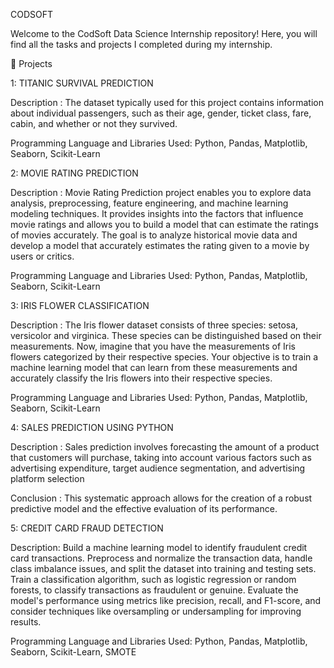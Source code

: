 CODSOFT

Welcome to the CodSoft Data Science Internship repository! Here, you will find all the tasks and projects I completed during my internship.

📁 Projects

1: TITANIC SURVIVAL PREDICTION

Description :  The dataset typically used for this project contains information about individual passengers, such as their age, gender, ticket class, fare, cabin, and whether or not they survived.

Programming Language and Libraries Used: Python, Pandas, Matplotlib, Seaborn, Scikit-Learn

2:  MOVIE RATING PREDICTION

Description :  Movie Rating Prediction project enables you to explore data analysis, preprocessing, feature engineering, and machine learning modeling techniques. It provides insights into the factors that influence movie ratings and allows you to build a model that can estimate the ratings of movies accurately. The goal is to analyze historical movie data and develop a model that accurately estimates the rating given to a movie by users or critics.

Programming Language and Libraries Used: Python, Pandas, Matplotlib, Seaborn, Scikit-Learn

3:  IRIS FLOWER CLASSIFICATION

Description : The Iris flower dataset consists of three species: setosa, versicolor and virginica. These species can be distinguished based on their measurements. Now, imagine that you have the measurements of Iris flowers categorized by their respective species. Your objective is to train a machine learning model that can learn from these measurements and accurately classify the Iris flowers into their respective species.

Programming Language and Libraries Used: Python, Pandas, Matplotlib, Seaborn, Scikit-Learn

4:  SALES PREDICTION USING PYTHON

Description : Sales prediction involves forecasting the amount of a product that customers will purchase, taking into account various factors such as advertising expenditure, target audience segmentation, and advertising platform selection

Conclusion : This systematic approach allows for the creation of a robust predictive model and the effective evaluation of its performance.

5: CREDIT CARD FRAUD DETECTION

Description:  Build a machine learning model to identify fraudulent credit card transactions. Preprocess and normalize the transaction data, handle class imbalance issues, and split the dataset into training and testing sets. Train a classification algorithm, such as logistic regression or random forests, to classify transactions as fraudulent or genuine. Evaluate the model's performance using metrics like precision, recall, and F1-score, and consider techniques like oversampling or undersampling for improving results.

Programming Language and Libraries Used: Python, Pandas, Matplotlib, Seaborn, Scikit-Learn, SMOTE
